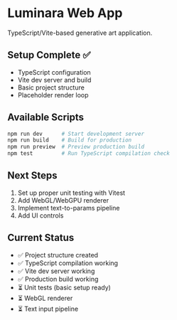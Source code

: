 # Luminara Web App

TypeScript/Vite-based generative art application.

## Setup Complete ✅

- TypeScript configuration
- Vite dev server and build
- Basic project structure
- Placeholder render loop

## Available Scripts

```bash
npm run dev      # Start development server
npm run build    # Build for production
npm run preview  # Preview production build
npm test         # Run TypeScript compilation check
```

## Next Steps

1. Set up proper unit testing with Vitest
2. Add WebGL/WebGPU renderer
3. Implement text-to-params pipeline
4. Add UI controls

## Current Status

- ✅ Project structure created
- ✅ TypeScript compilation working
- ✅ Vite dev server working  
- ✅ Production build working
- ⏳ Unit tests (basic setup ready)
- ⏳ WebGL renderer
- ⏳ Text input pipeline
